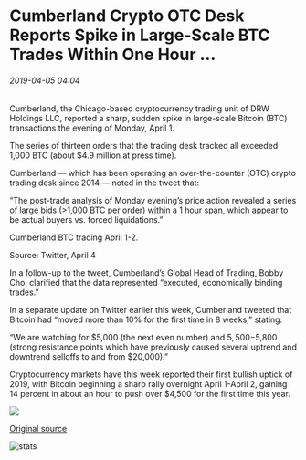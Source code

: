 # Cumberland Crypto OTC Desk Reports Spike in Large-Scale BTC Trades Within One Hour ...

###### 2019-04-05 04:04

Cumberland, the Chicago-based cryptocurrency trading unit of DRW Holdings LLC, reported a sharp, sudden spike in large-scale Bitcoin (BTC) transactions the evening of Monday, April 1.

The series of thirteen orders that the trading desk tracked all exceeded 1,000 BTC (about $4.9 million at press time).

Cumberland — which has been operating an over-the-counter (OTC) crypto trading desk since 2014 — noted in the tweet that:

“The post-trade analysis of Monday evening’s price action revealed a series of large bids (>1,000 BTC per order) within a 1 hour span, which appear to be actual buyers vs. forced liquidations.”

Cumberland BTC trading April 1-2.

Source: Twitter, April 4

In a follow-up to the tweet, Cumberland’s Global Head of Trading, Bobby Cho, clarified that the data represented “executed, economically binding trades.”

In a separate update on Twitter earlier this week, Cumberland tweeted that Bitcoin had “moved more than 10% for the first time in 8 weeks,” stating:

“We are watching for $5,000 (the next even number) and $5,500-$5,800 (strong resistance points which have previously caused several uptrend and downtrend selloffs to and from $20,000).”

Cryptocurrency markets have this week reported their first bullish uptick of 2019, with Bitcoin beginning a sharp rally overnight April 1-April 2, gaining 14 percent in about an hour to push over $4,500 for the first time this year.

![](https://s3.cointelegraph.com/storage/uploads/view/417bf875dc08ca7674e636ebbfaa9f3c.png)

[Original source](https://cointelegraph.com/news/cumberland-crypto-otc-desk-reports-spike-in-large-scale-btc-trades-within-one-hour)

![stats](https://c.statcounter.com/11760860/0/a89fa40b/1/ "stats")